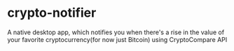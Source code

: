 # crypto-notifier
A native desktop app, which notifies you when there's a rise in the value of your favorite cryptocurrency(for now just Bitcoin) using CryptoCompare API

